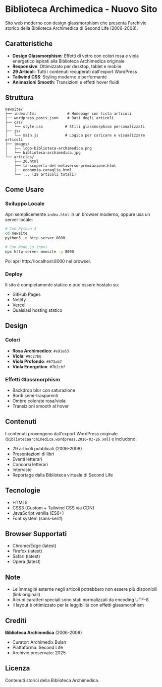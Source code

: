 # Biblioteca Archimedica - Nuovo Sito

Sito web moderno con design glassmorphism che presenta l'archivio storico della Biblioteca Archimedica di Second Life (2006-2008).

## Caratteristiche

- **Design Glassmorphism**: Effetti di vetro con colori rosa e viola energetico ispirati alla Biblioteca Archimedica originale
- **Responsive**: Ottimizzato per desktop, tablet e mobile
- **29 Articoli**: Tutti i contenuti recuperati dall'export WordPress
- **Tailwind CSS**: Styling moderno e performante
- **Animazioni Smooth**: Transizioni e effetti hover fluidi

## Struttura

```
newsite/
├── index.html              # Homepage con lista articoli
├── wordpress_posts.json    # Dati degli articoli
├── css/
│   └── style.css          # Stili glassmorphism personalizzati
├── js/
│   └── main.js            # Logica per caricare e visualizzare articoli
├── images/
│   ├── logo-biblioteca-archimedica.png
│   └── biblioteca-archimedica.jpg
└── articles/
    ├── 26.html
    ├── la-scoperta-del-metaverso-premiazione.html
    ├── economia-canaglia.html
    └── ... (29 articoli totali)
```

## Come Usare

### Sviluppo Locale

Apri semplicemente `index.html` in un browser moderno, oppure usa un server locale:

```bash
# Con Python 3
cd newsite
python3 -m http.server 8000

# Con Node.js (npx)
npx http-server newsite -p 8000
```

Poi apri http://localhost:8000 nel browser.

### Deploy

Il sito è completamente statico e può essere hostato su:
- GitHub Pages
- Netlify
- Vercel
- Qualsiasi hosting statico

## Design

### Colori

- **Rosa Archimedico**: `#e91e63`
- **Viola**: `#9c27b0`
- **Viola Profondo**: `#673ab7`
- **Viola Energetico**: `#7b2cbf`

### Effetti Glassmorphism

- Backdrop blur con saturazione
- Bordi semi-trasparenti
- Ombre colorate rosa/viola
- Transizioni smooth al hover

## Contenuti

I contenuti provengono dall'export WordPress originale (`bibliotecaarchimedica.wordpress.2016-03-26.xml`) e includono:

- 29 articoli pubblicati (2006-2008)
- Presentazioni di libri
- Eventi letterari
- Concorsi letterari
- Interviste
- Reportage dalla Biblioteca virtuale di Second Life

## Tecnologie

- HTML5
- CSS3 (Custom + Tailwind CSS via CDN)
- JavaScript vanilla (ES6+)
- Font system (sans-serif)

## Browser Supportati

- Chrome/Edge (latest)
- Firefox (latest)
- Safari (latest)
- Opera (latest)

## Note

- Le immagini esterne negli articoli potrebbero non essere più disponibili (link originali)
- Alcuni caratteri speciali sono stati normalizzati da encoding UTF-8
- Il layout è ottimizzato per la leggibilità con effetti glassmorphism

## Crediti

**Biblioteca Archimedica** (2006-2008)
- Curator: Archimedix Bulan
- Piattaforma: Second Life
- Archivio preservato: 2025

## Licenza

Contenuti storici della Biblioteca Archimedica.
